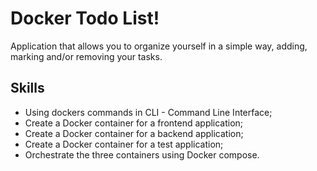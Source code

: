 # Docker Todo List!

Application that allows you to organize yourself in a simple way, adding, marking and/or removing your tasks.
## Skills

  * Using dockers commands in CLI - Command Line Interface;
  * Create a Docker container for a frontend application;
  * Create a Docker container for a backend application;
  * Create a Docker container for a test application;
  * Orchestrate the three containers using Docker compose.